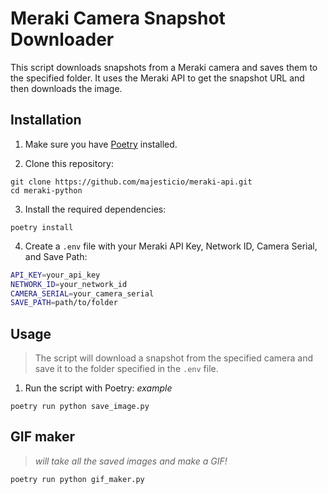 # Meraki Camera Snapshot Downloader

This script downloads snapshots from a Meraki camera and saves them to the specified folder. It uses the Meraki API to get the snapshot URL and then downloads the image.

## Installation

1. Make sure you have [Poetry](https://python-poetry.org/docs/#installation) installed.

2. Clone this repository:

```
git clone https://github.com/majesticio/meraki-api.git
cd meraki-python
```

3. Install the required dependencies:

```
poetry install
```


4. Create a `.env` file with your Meraki API Key, Network ID, Camera Serial, and Save Path:

```bash
API_KEY=your_api_key
NETWORK_ID=your_network_id
CAMERA_SERIAL=your_camera_serial
SAVE_PATH=path/to/folder
```


## Usage
> The script will download a snapshot from the specified camera and save it to the folder specified in the `.env` file.

1. Run the script with Poetry:
*example*
```
poetry run python save_image.py
```

## GIF maker
> *will take all the saved images and make a GIF!*
```
poetry run python gif_maker.py
```
